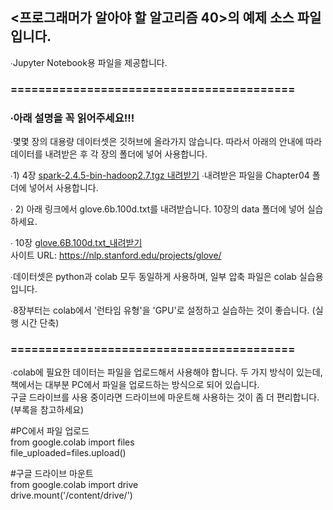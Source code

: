 ## <프로그래머가 알아야 할 알고리즘 40>의 예제 소스 파일입니다.

∙Jupyter Notebook용 파일을 제공합니다. </br>

### =========================================

### ∙아래 설명을 꼭 읽어주세요!!!
∙몇몇 장의 대용량 데이터셋은 깃허브에 올라가지 않습니다. 따라서 아래의 안내에 따라 데이터를 내려받은 후 각 장의 폴더에 넣어 사용합니다.

∙1) 4장 [spark-2.4.5-bin-hadoop2.7.tgz 내려받기]()
∙내려받은 파일을 Chapter04 폴더에 넣어서 사용합니다.

∙ 2) 아래 링크에서 glove.6b.100d.txt를 내려받습니다. 10장의 data 폴더에 넣어 실습하세요. </br>

∙ 10장 [glove.6B.100d.txt_내려받기](https://github.com/gilbutITbook/080260/files/8195307/Chapter05_00.zip) </br>
   사이트 URL: https://nlp.stanford.edu/projects/glove/ </br>

∙데이터셋은 python과 colab 모두 동일하게 사용하며, 일부 압축 파일은 colab 실습용입니다.</br>

∙8장부터는 colab에서 '런타임 유형'을 'GPU'로 설정하고 실습하는 것이 좋습니다. (실행 시간 단축)</br>

### =========================================
∙colab에 필요한 데이터는 파일을 업로드해서 사용해야 합니다. 두 가지 방식이 있는데, 책에서는 대부분 PC에서 파일을 업로드하는 방식으로 되어 있습니다. </br>
구글 드라이브를 사용 중이라면 드라이브에 마운트해 사용하는 것이 좀 더 편리합니다. (부록을 참고하세요)</br>

#PC에서 파일 업로드 </br>
from google.colab import files </br>
file_uploaded=files.upload() </br>

#구글 드라이브 마운트 </br>
from google.colab import drive </br>
drive.mount('/content/drive/') </br>

